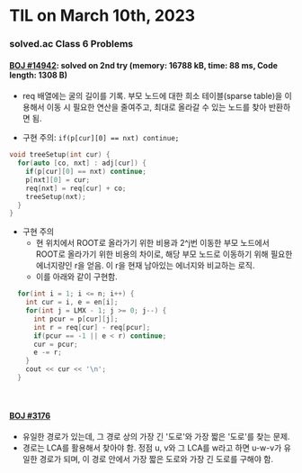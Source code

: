 # **TIL on March 10th, 2023**
### solved.ac Class 6 Problems
#### [BOJ #14942](../../../Problem%20Solving/boj/solvedac/14942-03-10-2023.cpp): solved on 2nd try (memory: 16788 kB, time: 88 ms, Code length: 1308 B)
* req 배열에는 굴의 길이를 기록. 부모 노드에 대한 희소 테이블(sparse table)을 이용해서 이동 시 필요한 연산을 줄여주고, 최대로 올라갈 수 있는 노드를 찾아 반환하면 됨.

* 구현 주의: `if(p[cur][0] == nxt) continue;`
```cpp
void treeSetup(int cur) {
  for(auto [co, nxt] : adj[cur]) {
    if(p[cur][0] == nxt) continue;
    p[nxt][0] = cur;
    req[nxt] = req[cur] + co;
    treeSetup(nxt);
  }
}
```

* 구현 주의
  - 현 위치에서 ROOT로 올라가기 위한 비용과 2^j번 이동한 부모 노드에서 ROOT로 올라가기 위한 비용의 차이로, 해당 부모 노드로 이동하기 위해 필요한 에너지량인 r을 얻음. 이 r을 현재 남아있는 에너지와 비교하는 로직. 
  - 이를 아래와 같이 구현함.
```cpp
  for(int i = 1; i <= n; i++) {
    int cur = i, e = en[i];
    for(int j = LMX - 1; j >= 0; j--) {
      int pcur = p[cur][j];
      int r = req[cur] - req[pcur];
      if(pcur == -1 || e < r) continue;
      cur = pcur;
      e -= r;
    }
    cout << cur << '\n';
  }
```
<br>

#### [BOJ #3176](../../../Problem%20Solving/boj/Tree/3176-03-09-2023.cpp)
* 유일한 경로가 있는데, 그 경로 상의 가장 긴 '도로'와 가장 짧은 '도로'를 찾는 문제.
* 경로는 LCA를 활용해서 찾아야 함. 정점 u, v와 그 LCA를 w라고 하면 u-w-v가 유일한 경로가 되며, 이 경로 안에서 가장 짧은 도로와 가장 긴 도로를 구해야 함.